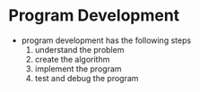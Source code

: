 # Program Development

- program development has the following steps
    1. understand the problem
    2. create the algorithm
    3. implement the program
    4. test and debug the program
